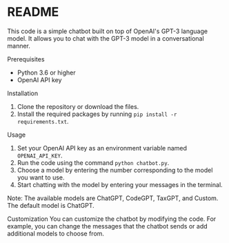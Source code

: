 # README

This code is a simple chatbot built on top of OpenAI's GPT-3 language model. It allows you to chat with the GPT-3 model in a conversational manner.

Prerequisites
- Python 3.6 or higher
- OpenAI API key

Installation
1. Clone the repository or download the files.
2. Install the required packages by running `pip install -r requirements.txt`.

Usage
1. Set your OpenAI API key as an environment variable named `OPENAI_API_KEY`.
2. Run the code using the command `python chatbot.py`.
3. Choose a model by entering the number corresponding to the model you want to use.
4. Start chatting with the model by entering your messages in the terminal.

Note: The available models are ChatGPT, CodeGPT, TaxGPT, and Custom. The default model is ChatGPT.

Customization
You can customize the chatbot by modifying the code. For example, you can change the messages that the chatbot sends or add additional models to choose from.
